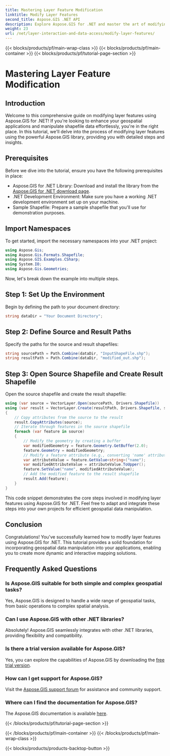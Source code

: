 ```yaml
---
title: Mastering Layer Feature Modification
linktitle: Modify Layer Features
second_title: Aspose.GIS .NET API
description: Explore Aspose.GIS for .NET and master the art of modifying layer features in shapefiles effortlessly. Boost your geospatial applications with precision and ease.
weight: 23
url: /net/layer-interaction-and-data-access/modify-layer-features/
---
```


{{< blocks/products/pf/main-wrap-class >}}
{{< blocks/products/pf/main-container >}}
{{< blocks/products/pf/tutorial-page-section >}}

# Mastering Layer Feature Modification

## Introduction
Welcome to this comprehensive guide on modifying layer features using Aspose.GIS for .NET! If you're looking to enhance your geospatial applications and manipulate shapefile data effortlessly, you're in the right place. In this tutorial, we'll delve into the process of modifying layer features using the powerful Aspose.GIS library, providing you with detailed steps and insights.
## Prerequisites
Before we dive into the tutorial, ensure you have the following prerequisites in place:
- Aspose.GIS for .NET Library: Download and install the library from the [Aspose.GIS for .NET download page](https://releases.aspose.com/gis/net/).
- .NET Development Environment: Make sure you have a working .NET development environment set up on your machine.
- Sample Shapefile: Prepare a sample shapefile that you'll use for demonstration purposes.
## Import Namespaces
To get started, import the necessary namespaces into your .NET project:
```csharp
using Aspose.Gis;
using Aspose.Gis.Formats.Shapefile;
using Aspose.GIS.Examples.CSharp;
using System.IO;
using Aspose.Gis.Geometries;
```
Now, let's break down the example into multiple steps.
## Step 1: Set Up the Environment
Begin by defining the path to your document directory:
```csharp
string dataDir = "Your Document Directory";
```
## Step 2: Define Source and Result Paths
Specify the paths for the source and result shapefiles:
```csharp
string sourcePath = Path.Combine(dataDir, "InputShapeFile.shp");
string resultPath = Path.Combine(dataDir, "modified_out.shp");
```
## Step 3: Open Source Shapefile and Create Result Shapefile
Open the source shapefile and create the result shapefile:
```csharp
using (var source = VectorLayer.Open(sourcePath, Drivers.Shapefile))
using (var result = VectorLayer.Create(resultPath, Drivers.Shapefile, source.SpatialReferenceSystem))
{
    // Copy attributes from the source to the result
    result.CopyAttributes(source);
    // Iterate through features in the source shapefile
    foreach (var feature in source)
    {
        // Modify the geometry by creating a buffer
        var modifiedGeometry = feature.Geometry.GetBuffer(2.0);
        feature.Geometry = modifiedGeometry;
        // Modify a feature attribute (e.g., converting 'name' attribute to uppercase)
        var attributeValue = feature.GetValue<string>("name");
        var modifiedAttributeValue = attributeValue.ToUpper();
        feature.SetValue("name", modifiedAttributeValue);
        // Add the modified feature to the result shapefile
        result.Add(feature);
    }
}
```
This code snippet demonstrates the core steps involved in modifying layer features using Aspose.GIS for .NET. Feel free to adapt and integrate these steps into your own projects for efficient geospatial data manipulation.
## Conclusion
Congratulations! You've successfully learned how to modify layer features using Aspose.GIS for .NET. This tutorial provides a solid foundation for incorporating geospatial data manipulation into your applications, enabling you to create more dynamic and interactive mapping solutions.
## Frequently Asked Questions
### Is Aspose.GIS suitable for both simple and complex geospatial tasks?
Yes, Aspose.GIS is designed to handle a wide range of geospatial tasks, from basic operations to complex spatial analysis.
### Can I use Aspose.GIS with other .NET libraries?
Absolutely! Aspose.GIS seamlessly integrates with other .NET libraries, providing flexibility and compatibility.
### Is there a trial version available for Aspose.GIS?
Yes, you can explore the capabilities of Aspose.GIS by downloading the [free trial version](https://releases.aspose.com/).
### How can I get support for Aspose.GIS?
Visit the [Aspose.GIS support forum](https://forum.aspose.com/c/gis/33) for assistance and community support.
### Where can I find the documentation for Aspose.GIS?
The Aspose.GIS documentation is available [here](https://reference.aspose.com/gis/net/).

{{< /blocks/products/pf/tutorial-page-section >}}

{{< /blocks/products/pf/main-container >}}
{{< /blocks/products/pf/main-wrap-class >}}

{{< blocks/products/products-backtop-button >}}
